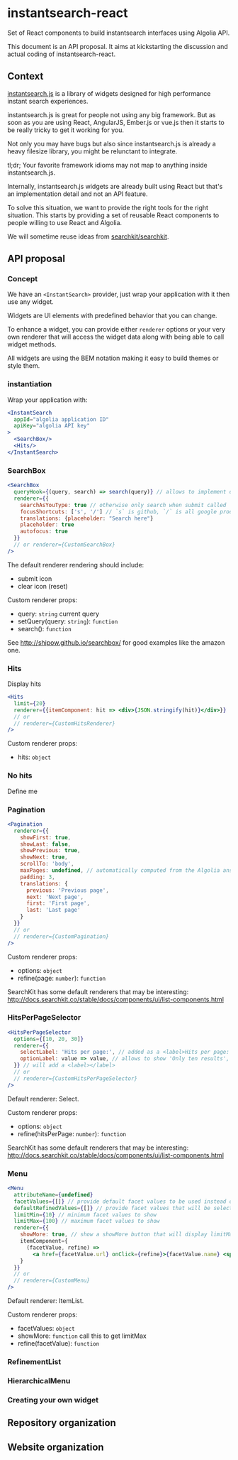 # instantsearch-react

Set of React components to build instantsearch interfaces using Algolia API.

This document is an API proposal. It aims at kickstarting the
discussion and actual coding of instantsearch-react.

## Context

[instantsearch.js](https://github.com/algolia/instantsearch.js/) is a library of widgets designed for high
performance instant search experiences.

instantsearch.js is great for people not using any big framework. But as soon as you are using React,
AngularJS, Ember.js or vue.js then it starts to be really tricky to get it working for you.

Not only you may have bugs but also since instantsearch.js is already a heavy filesize library, you might be
relunctant to integrate.

tl;dr; Your favorite framework idioms may not map to anything inside instantsearch.js.

Internally, instantsearch.js widgets are already built using React but that's an implementation detail and not
an API feature.

To solve this situation, we want to provide the right tools for the right situation. This starts
by providing a set of reusable React components to people willing to use React and Algolia.

We will sometime reuse ideas from [searchkit/searchkit](https://github.com/searchkit/searchkit).

## API proposal

### Concept

We have an `<InstantSearch>` provider, just wrap your application with it then use any widget.

Widgets are UI elements with predefined behavior that you can change.

To enhance a widget, you can provide either `renderer` options or your very own renderer that will access
the widget data along with being able to call widget methods.

All widgets are using the BEM notation making it easy to build themes or
style them.

### instantiation

Wrap your application with:

```jsx
<InstantSearch
  appId="algolia application ID"
  apiKey="algolia API key"
>
  <SearchBox/>
  <Hits/>
</InstantSearch>
```

### SearchBox

```jsx
<SearchBox
  queryHook={(query, search) => search(query)} // allows to implement debouncing
  renderer={{
    searchAsYouType: true // otherwise only search when submit called
    focusShortcuts: ['s', '/'] // `s` is github, `/` is all google products
    translations: {placeholder: "Search here"}
    placeholder: true
    autofocus: true
  }}
  // or renderer={CustomSearchBox}
/>
```

The default renderer rendering should include:
- submit icon
- clear icon (reset)

Custom renderer props:
- query: `string` current query
- setQuery(query: `string`): `function`
- search(): `function`

See http://shipow.github.io/searchbox/ for good examples like the amazon one.

### Hits

Display hits

```jsx
<Hits
  limit={20}
  renderer={{itemComponent: hit => <div>{JSON.stringify(hit)}</div>}}
  // or
  // renderer={CustomHitsRenderer}
/>
```

Custom renderer props:
- hits: `object`

### No hits

Define me

### Pagination

```jsx
<Pagination
  renderer={{
    showFirst: true,
    showLast: false,
    showPrevious: true,
    showNext: true,
    scrollTo: 'body',
    maxPages: undefined, // automatically computed from the Algolia answer
    padding: 3,
    translations: {
      previous: 'Previous page',
      next: 'Next page',
      first: 'First page',
      last: 'Last page'
    }
  }}
  // or
  // renderer={CustomPagination}
/>
```

Custom renderer props:
- options: `object`
- refine(page: `number`): `function`

SearchKit has some default renderers that may be interesting: http://docs.searchkit.co/stable/docs/components/ui/list-components.html

### HitsPerPageSelector

```jsx
<HitsPerPageSelector
  options={[10, 20, 30]}
  renderer={{
    selectLabel: 'Hits per page:', // added as a <label>Hits per page: <select></label>
    optionLabel: value => value, // allows to show 'Only ten results', 'At least 20 results' in the select
  }} // will add a <label></label>
  // or
  // renderer={CustomHitsPerPageSelector}
/>
```

Default renderer: Select.

Custom renderer props:
- options: `object`
- refine(hitsPerPage: `number`): `function`

SearchKit has some default renderers that may be interesting: http://docs.searchkit.co/stable/docs/components/ui/list-components.html

### Menu

```jsx
<Menu
  attributeName={undefined}
  facetValues={[]} // provide default facet values to be used instead of the ones found in the API
  defaultRefinedValues={[]} // provide facet values that will be selected by default
  limitMin={10} // minimum facet values to show
  limitMax={100} // maximum facet values to show
  renderer={{
    showMore: true, // show a showMore button that will display limitMax items when activated
    itemComponent={
      (facetValue, refine) =>
        <a href={facetValue.url} onClick={refine}>{facetValue.name} <span>{facetValue.count}</span></a>
    }
  }}
  // or
  // renderer={CustomMenu}
/>
```

Default renderer: ItemList.

Custom renderer props:
- facetValues: `object`
- showMore: `function` call this to get limitMax
- refine(facetValue): `function`

### RefinementList

### HierarchicalMenu

### Creating your own widget

## Repository organization

## Website organization

